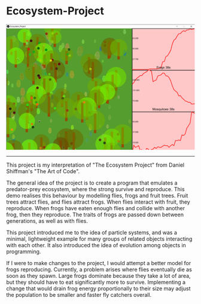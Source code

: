 # Ecosystem-Project

![ss1](https://github.com/bradley-mcfadden/Ecosystem-Project/blob/master/ss3.png)

---

This project is my interpretation of "The Ecosystem Project" from Daniel Shiffman's
"The Art of Code".

The general idea of the project is to create a program that emulates a predator-prey
ecosystem, where the strong survive and reproduce. This demo realises this behaviour
by modelling flies, frogs and fruit trees. Fruit trees attract flies, and flies attract
frogs. When flies interact with fruit, they reproduce. When frogs have eaten enough flies
and collide with another frog, then they reproduce. The traits of frogs are passed down
between generations, as well as with flies.

This project introduced me to the idea of particle systems, and was a minimal, lightweight
example for many groups of related objects interacting with each other. It also introduced
the idea of evolution among objects in programming.

If I were to make changes to the project, I would attempt a better model for frogs reproducing.
Currently, a problem arises where flies eventually die as soon as they spawn. Large frogs
dominate because they take a lot of area, but they should have to eat significantly more to
survive. Implementing a change that would drain frog energy proportionally to their size 
may adjust the population to be smaller and faster fly catchers overall.
